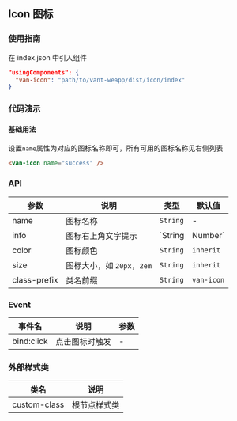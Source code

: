 ## Icon 图标

### 使用指南

在 index.json 中引入组件
```json
"usingComponents": {
  "van-icon": "path/to/vant-weapp/dist/icon/index"
}
```

### 代码演示

#### 基础用法

设置`name`属性为对应的图标名称即可，所有可用的图标名称见右侧列表

```html
<van-icon name="success" />
```

### API

| 参数 | 说明 | 类型 | 默认值 |
|-----------|-----------|-----------|-------------|
| name | 图标名称 | `String` | - |
| info | 图标右上角文字提示 | `String | Number` | - |
| color | 图标颜色 | `String` | `inherit` |
| size | 图标大小，如 `20px`，`2em` | `String` | `inherit` |
| class-prefix | 类名前缀 | `String` | `van-icon` |

### Event

| 事件名 | 说明 | 参数 |
|-----------|-----------|-----------|
| bind:click | 点击图标时触发 | - |

### 外部样式类

| 类名 | 说明 |
|-----------|-----------|
| custom-class | 根节点样式类 |
